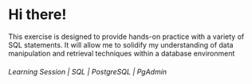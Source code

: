 # Hi there!
This exercise is designed to provide hands-on practice with a variety of SQL statements.
It will allow me to solidify my understanding of data manipulation and retrieval techniques within a database environment
###### Learning Session | SQL | PostgreSQL | PgAdmin

